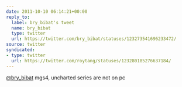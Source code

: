```yaml
---
date: 2011-10-10 06:14:21+00:00
reply_to:
  label: bry_bibat's tweet
  name: bry_bibat
  type: twitter
  url: https://twitter.com/bry_bibat/statuses/123273541696233472/
source: twitter
syndicated:
- type: twitter
  url: https://twitter.com/roytang/statuses/123280185276637184/
---
```


[@bry_bibat](https://twitter.com/bry_bibat/) mgs4, uncharted series are not on pc